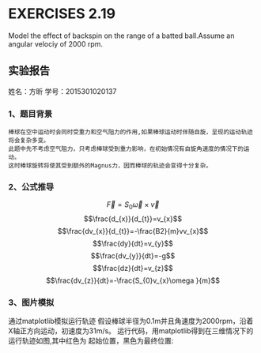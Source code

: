 # EXERCISES 2.19
  Model the effect of backspin on the range of a batted ball.Assume an angular velociy of 2000 rpm.
## 实验报告
姓名：方昕 学号：2015301020137

### 1、题目背景
    棒球在空中运动时会同时受重力和空气阻力的作用,如果棒球运动时伴随自旋，呈现的运动轨迹将会复杂多变。
    此题中先不考虑空气阻力，只考虑棒球受到重力影响，在初始情况有自旋角速度的情况下的运动。
    这时棒球旋转将使其受到额外的Magnus力，因而棒球的轨迹会变得十分复杂。
### 2、公式推导
$$\vec{F}=S_{0}\vec{\omega}\times\vec{v}$$
$$\frac{d_{x}}{d_{t}}=v_{x}$$
$$\frac{dv_{x}}{d_{t}}=-\frac{B2}{m}vv_{x}$$
$$\frac{dy}{dt}=v_{y}$$
$$\frac{dv_{y}}{dt}=-g$$
$$\frac{dz}{dt}=v_{z}$$
$$\frac{dv_{z}}{dt}=-\frac{S_{0}v_{x}\omega }{m}$$
### 3、图片模拟
通过matplotlib模拟运行轨迹
假设棒球半径为0.1m并且角速度为2000rpm，沿着X轴正方向运动，初速度为31m/s。
运行代码，用matplotlib得到在三维情况下的运行轨迹如图,其中红色为 起始位置，黑色为最终位置:
